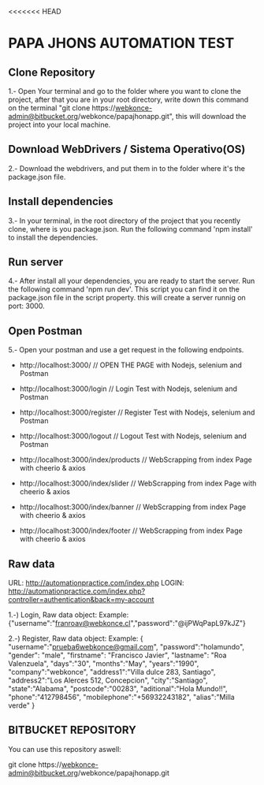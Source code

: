 <<<<<<< HEAD

# PAPA JHONS AUTOMATION TEST

## Clone Repository

1.- Open Your terminal and go to the folder where you want to clone the project, after that you are in your root directory, write down this command on the terminal "git clone https://webkonce-admin@bitbucket.org/webkonce/papajhonapp.git", this will download the project into your local machine.

## Download WebDrivers / Sistema Operativo(OS)

2.- Download the webdrivers, and put them in to the folder where it's the package.json file.

## Install dependencies

3.- In your terminal, in the root directory of the project that you recently clone, where is you package.json. Run the following command 'npm install' to install the dependencies.

## Run server

4.- After install all your dependencies, you are ready to start the server. Run the following command 'npm run dev'. This script you can find it on the package.json file in the script property. this will create a server runnig on port: 3000.

## Open Postman

5.- Open your postman and use a get request in the following endpoints.

- http://localhost:3000/ // OPEN THE PAGE with Nodejs, selenium and Postman
- http://localhost:3000/login // Login Test with Nodejs, selenium and Postman
- http://localhost:3000/register // Register Test with Nodejs, selenium and Postman
- http://localhost:3000/logout // Logout Test with Nodejs, selenium and Postman

- http://localhost:3000/index/products // WebScrapping from index Page with cheerio & axios
- http://localhost:3000/index/slider // WebScrapping from index Page with cheerio & axios
- http://localhost:3000/index/banner // WebScrapping from index Page with cheerio & axios
- http://localhost:3000/index/footer // WebScrapping from index Page with cheerio & axios

## Raw data

URL: http://automationpractice.com/index.php
LOGIN: http://automationpractice.com/index.php?controller=authentication&back=my-account

1.-) Login, Raw data object:
Example: {"username":"franroav@webkonce.cl","password":"@ijPWqPapL97kJZ"}

2.-) Register, Raw data object:
Example: {
"username":"prueba6webkonce@gmail.com",
"password":"holamundo",
"gender": "male",
"firstname": "Francisco Javier",
"lastname": "Roa Valenzuela",
"days":"30",
"months":"May",
"years":"1990",
"company":"webkonce",
"address1":"Villa dulce 283, Santiago",
"address2":"Los Alerces 512, Concepcion",
"city":"Santiago",
"state":"Alabama",
"postcode":"00283",
"aditional":"Hola Mundo!!",
"phone":"412798456",
"mobilephone":"+56932243182",
"alias":"Milla verde"
}

## BITBUCKET REPOSITORY

You can use this repository aswell:

git clone https://webkonce-admin@bitbucket.org/webkonce/papajhonapp.git

